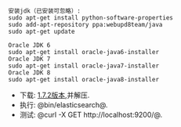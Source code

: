 <pre><code>
安装jdk（已安装可忽略）:
sudo apt-get install python-software-properties
sudo add-apt-repository ppa:webupd8team/java
sudo apt-get update

Oracle JDK 6
sudo apt-get install oracle-java6-installer
Oracle JDK 7
sudo apt-get install oracle-java7-installer
Oracle JDK 8
sudo apt-get install oracle-java8-installer
</code></pre>

* 下载: <a href="https://www.elastic.co/downloads/past-releases/elasticsearch-1-7-2">1.7.2版本</a>,并解压.
* 执行: @bin/elasticsearch@.
* 测试: @curl -X GET http://localhost:9200/@.
